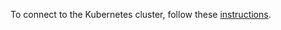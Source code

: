 To connect to the Kubernetes cluster, follow these [instructions](https://aws.amazon.com/premiumsupport/knowledge-center/eks-cluster-connection/).
